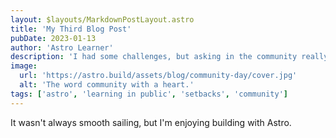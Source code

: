 ```yaml
---
layout: $layouts/MarkdownPostLayout.astro
title: 'My Third Blog Post'
pubDate: 2023-01-13
author: 'Astro Learner'
description: 'I had some challenges, but asking in the community really helped!'
image: 
  url: 'https://astro.build/assets/blog/community-day/cover.jpg'
  alt: 'The word community with a heart.'
tags: ['astro', 'learning in public', 'setbacks', 'community']
---
```


It wasn't always smooth sailing, but I'm enjoying building with Astro.
